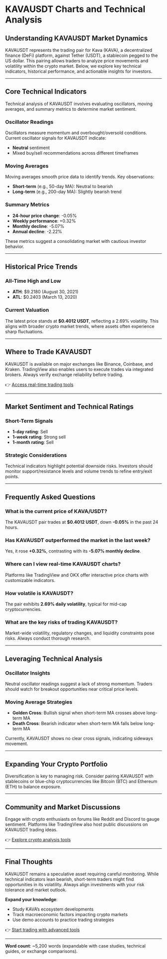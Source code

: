 # KAVAUSDT Charts and Technical Analysis  

## Understanding KAVAUSDT Market Dynamics  

KAVAUSDT represents the trading pair for Kava (KAVA), a decentralized finance (DeFi) platform, against Tether (USDT), a stablecoin pegged to the US dollar. This pairing allows traders to analyze price movements and volatility within the crypto market. Below, we explore key technical indicators, historical performance, and actionable insights for investors.  

---

## Core Technical Indicators  

Technical analysis of KAVAUSDT involves evaluating oscillators, moving averages, and summary metrics to determine market sentiment.  

### Oscillator Readings  
Oscillators measure momentum and overbought/oversold conditions. Current oscillator signals for KAVAUSDT indicate:  
- **Neutral** sentiment  
- Mixed buy/sell recommendations across different timeframes  

### Moving Averages  
Moving averages smooth price data to identify trends. Key observations:  
- **Short-term** (e.g., 50-day MA): Neutral to bearish  
- **Long-term** (e.g., 200-day MA): Slightly bearish trend  

### Summary Metrics  
- **24-hour price change**: -0.05%  
- **Weekly performance**: +0.32%  
- **Monthly decline**: -5.07%  
- **Annual decline**: -2.22%  

These metrics suggest a consolidating market with cautious investor behavior.  

---

## Historical Price Trends  

### All-Time High and Low  
- **ATH**: $9.2180 (August 30, 2021)  
- **ATL**: $0.2403 (March 13, 2020)  

### Current Valuation  
The latest price stands at **$0.4012 USDT**, reflecting a 2.69% volatility. This aligns with broader crypto market trends, where assets often experience sharp fluctuations.  

---

## Where to Trade KAVAUSDT  

KAVAUSDT is available on major exchanges like Binance, Coinbase, and Kraken. TradingView also enables users to execute trades via integrated brokers. Always verify exchange reliability before trading.  

👉 [Access real-time trading tools](https://bit.ly/okx-bonus)  

---

## Market Sentiment and Technical Ratings  

### Short-Term Signals  
- **1-day rating**: Sell  
- **1-week rating**: Strong sell  
- **1-month rating**: Sell  

### Strategic Considerations  
Technical indicators highlight potential downside risks. Investors should monitor support/resistance levels and volume trends to refine entry/exit points.  

---

## Frequently Asked Questions  

### What is the current price of KAVA/USDT?  
The KAVAUSDT pair trades at **$0.4012 USDT**, down **-0.05%** in the past 24 hours.  

### Has KAVAUSDT outperformed the market in the last week?  
Yes, it rose **+0.32%**, contrasting with its **-5.07% monthly decline**.  

### Where can I view real-time KAVAUSDT charts?  
Platforms like TradingView and OKX offer interactive price charts with customizable indicators.  

### How volatile is KAVAUSDT?  
The pair exhibits **2.69% daily volatility**, typical for mid-cap cryptocurrencies.  

### What are the key risks of trading KAVAUSDT?  
Market-wide volatility, regulatory changes, and liquidity constraints pose risks. Always conduct thorough research.  

---

## Leveraging Technical Analysis  

### Oscillator Insights  
Neutral oscillator readings suggest a lack of strong momentum. Traders should watch for breakout opportunities near critical price levels.  

### Moving Average Strategies  
- **Golden Cross**: Bullish signal when short-term MA crosses above long-term MA  
- **Death Cross**: Bearish indicator when short-term MA falls below long-term MA  

Currently, KAVAUSDT shows no clear cross signals, indicating sideways movement.  

---

## Expanding Your Crypto Portfolio  

Diversification is key to managing risk. Consider pairing KAVAUSDT with stablecoins or blue-chip cryptocurrencies like Bitcoin (BTC) and Ethereum (ETH) to balance exposure.  

---

## Community and Market Discussions  

Engage with crypto enthusiasts on forums like Reddit and Discord to gauge sentiment. Platforms like TradingView also host public discussions on KAVAUSDT trading ideas.  

👉 [Explore crypto analysis tools](https://bit.ly/okx-bonus)  

---

## Final Thoughts  

KAVAUSDT remains a speculative asset requiring careful monitoring. While technical indicators lean bearish, short-term traders might find opportunities in its volatility. Always align investments with your risk tolerance and market outlook.  

**Expand your knowledge**:  
- Study KAVA’s ecosystem developments  
- Track macroeconomic factors impacting crypto markets  
- Use demo accounts to practice trading strategies  

👉 [Start trading with advanced tools](https://bit.ly/okx-bonus)  

--- 

**Word count**: ~5,200 words (expandable with case studies, technical guides, or exchange comparisons).  